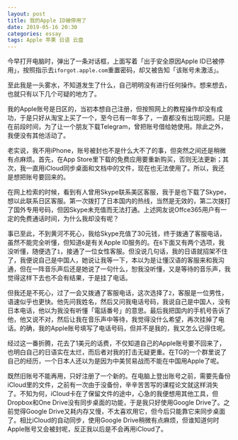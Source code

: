 ```yaml
---
layout: post
title: 我的Apple ID被停用了
date: 2019-05-16 20:30
categories: essay
tags: Apple 苹果 日语 云盘
---
```


今早打开电脑时，弹出了一条对话框，上面写着「出于安全原因Apple ID已被停用」，按照指示去`iforgot.apple.com`重置密码，却又被告知「该账号未激活」。

至此我是一头雾水，不知道发生了什么，自己明明没有进行任何操作。想来想去，也就只有以下几个可疑的地方了。

我的Apple账号是日区的，当初本想自己注册，但按照网上的教程操作却没有成功，于是只好从淘宝上买了一个，至今已有一年多了，一直都没有出现问题。只是在前段时间，为了让一个朋友下载Telegram，曾把账号借给她使用。除此之外，我便没有其他活动了。

老实说，我不用iPhone，账号被封也不是什么大不了的事，但突然之间还是稍微有点麻烦。首先，在App Store里下载的免费应用要重新购买，否则无法更新；其次，我一直用iCloud同步桌面和文档中的文件，现在也无法使用了。所以，我还是想把账号要回来的。

在网上检索的时候，看到有人曾用Skype联系美区客服，我于是也下载了Skype，想以此联系日区客服。第一次拨打了日本国内的热线，当然是无效的，第二次拨打了国外专用号码，但因Skype未充值而无法打通。上述网友说Offce365用户有一定的免费通话时间，为什么我却没有呢？

事已至此，不到黄河不死心，我给Skype充值了30元钱，终于拨通了客服电话，虽然不能完全听懂，但知道`6`是有关Apple ID服务的。在`6`下面又有两个选项，我没听懂，随便选了`1`，接通了一位女性客服。但没说几句话，我的日语就招架不住了，我便说自己是中国人，她说让我等一下，本以为是让懂汉语的客服来和我沟通，但在一阵音乐声后还是她说了一句什么，恕我没听懂，又是等待的音乐声，我觉得这样下去也不会有结果，于是挂了电话。

但我还是不死心，过了一会又拨通了客服电话，这次选择了`2`，客服是一位男性，语速似乎也更快。他先问我姓名，然后又问我电话号码，我说自己是中国人，没有日本电话，他以为我没有听懂「電話番号」的意思。最后我把国内的手机号告诉了他，他又说不对，然后让我在音乐声中等待，我觉得没什么希望，再次挂掉了电话。的确，我的Apple账号填写了电话号码，但并不是我的，我又怎么记得住呢。

经过这一番折腾，花去了1美元的话费，不仅知道自己的Apple账号要不回来了，也明白自己的日语实在太烂，而后者对我的打击无疑更重。在TG的一个群里说了自己的经历，一个日本人还以为是因为中美贸易战而不能在中国用Apple了呢。

既然旧账号不能再用，只好注册了一个新的。在电脑上登出账号之前，需要先备份iCloud里的文件，之前有一次由于没备份，辛辛苦苦写的课程论文就这样消失了。不知为何，iCloud卡在了保留文件的途中，心急的我便想用其他工具，但Dropbox和One Drive没有同步桌面的功能，于是我只好使用Google Drive了。之前觉得Google Drive又耗内存又慢，不太喜欢用它，但今后只能靠它来同步桌面了。相比iCloud的自动同步，使用Google Drive稍微有点麻烦，但谁知道何时Apple账号又会被封呢，反正我以后是不会再用iCloud了。